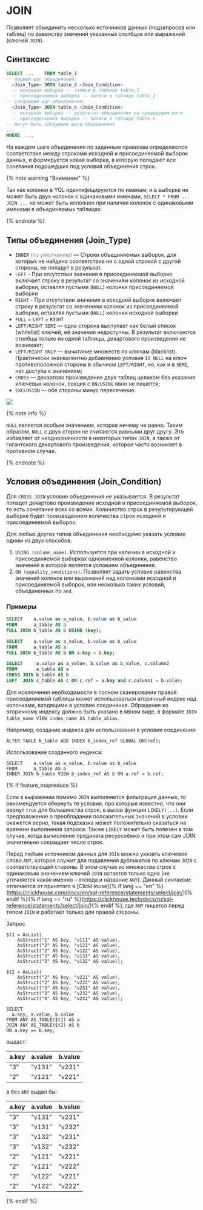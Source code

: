 # JOIN

Позволяет объединить несколько источников данных (подзапросов или таблиц) по равенству значений указанных столбцов или выражений (ключей `JOIN`).

## Синтаксис

``` sql
SELECT ...    FROM table_1
-- первый шаг объединения:
  <Join_Type> JOIN table_2 <Join_Condition>
  -- исходная выборка -- записи в таблице table_1
  -- присоединяемая выборка -- записи в таблице table_2
-- следующий шаг объединения:
  <Join_Type> JOIN table_n <Join_Condition>
  -- исходная выборка -- результат объединения на предыдущем шаге
  -- присоединяемая выборка -- записи в таблице table_n
-- могут быть следующие шаги объединения
...
WHERE  ...
```

На каждом шаге объединения по заданным правилам определяются соответствия между строками исходной и присоединяемой выборок данных, и формируется новая выборка, в которую попадают все сочетания подошедших под условия объединения строк.

{% note warning "Внимание" %}

Так как колонки в YQL идентифицируются по именам, и в выборке не может быть двух колонок с одинаковыми именами, `SELECT * FROM ... JOIN ...` не может быть исполнен при наличии колонок с одинаковыми именами в объединяемых таблицах.

{% endnote %}

## Типы объединения (Join_Type)

* `INNER` <span style="color: gray;">(по умолчанию)</span> — Строки объединяемых выборок, для которых не найдено соответствие ни с одной строкой с другой стороны, не попадут в результат.
* `LEFT` - При отсутствии значения в присоединяемой выборке включает строку в результат со значениям колонок из исходной выборки, оставляя пустыми (`NULL`) колонки присоединяемой выборки
* `RIGHT` - При отсутствии значения в исходной выборке включает строку в результат со значениям колонок из присоединяемой выборки, оставляя пустыми (`NULL`) колонки исходной выборки
* `FULL` = `LEFT` + `RIGHT`
* `LEFT/RIGHT SEMI` — одна сторона выступает как белый список (whitelist) ключей, её значения недоступны. В результат включаются столбцы только из одной таблицы, декартового произведения не возникает;
* `LEFT/RIGHT ONLY` — вычитание множеств по ключам (blacklist). Практически эквивалентно добавлению условия `IS NULL` на ключ противоположной стороны в обычном `LEFT/RIGHT`, но, как и в `SEMI`, нет доступа к значениям;
* `CROSS` — декартово произведение двух таблиц целиком без указания ключевых колонок, секция с `ON/USING` явно не пишется;
* `EXCLUSION` — обе стороны минус пересечение.

![](../_assets/join-YQL-06.png)

{% note info %}

`NULL` является особым значением, которое ничему не равно. Таким образом, `NULL` с двух сторон не считаются равными друг другу. Это избавляет от неоднозначности в некоторых типах `JOIN`, а также от гигантского декартового произведения, которое часто возникает в противном случае.

{% endnote %}

## Условия объединения (Join_Condition)

Для `CROSS JOIN` условие объединения не указывается. В результат попадет декартово произведение исходной и присоединяемой выборок, то есть сочетание всех со всеми. Количество строк в результирующей выборке будет произведением количества строк исходной и присоединяемой выборок.

Для любых других типов объединения необходимо указать условие одним из двух способов:

1. `USING (column_name)`. Используется при наличии в исходной и присоединяемой выборках одноименной колонки, равенство значений в которой является условием объединения.
2. `ON (equality_conditions)`. Позволяет задать условие равенства значений колонок или выражений над колонками исходной и присоединяемой выборок, или несколько таких условий, объединенных по `and`.

### Примеры

``` sql
SELECT    a.value as a_value, b.value as b_value
FROM      a_table AS a
FULL JOIN b_table AS b USING (key);
```

``` sql
SELECT    a.value as a_value, b.value as b_value
FROM      a_table AS a
FULL JOIN b_table AS b ON a.key = b.key;
```

``` sql
SELECT     a.value as a_value, b.value as b_value, c.column2
FROM       a_table AS a
CROSS JOIN b_table AS b
LEFT  JOIN c_table AS c ON c.ref = a.key and c.column1 = b.value;
```

Для исключения необходимости в полном сканировании правой присоединяемой таблицы может использоваться вторичный индекс над колонками, входящими в условие соединения. Обращение ко вторичному индексу должно быть указано в явном виде, в формате `JOIN table_name VIEW index_name AS table_alias`.

Например, создание индекса для использования в условии соединения:

```yql
ALTER TABLE b_table ADD INDEX b_index_ref GLOBAL ON(ref);
```

Использование созданного индекса:

```yql
SELECT    a.value as a_value, b.value as b_value
FROM      a_table AS a
INNER JOIN b_table VIEW b_index_ref AS b ON a.ref = b.ref;
```

{% if feature_mapreduce %}

Если в выражении помимо `JOIN` выполняется фильтрация данных, то рекомендуется обернуть те условия, про которые известно, что они вернут `true` для большинства строк, в вызов функции `LIKELY(...)`. Если предположение о преобладании положительных значений в условии окажется верно, такая подсказка может положительно сказаться на времени выполнения запроса. Также `LIKELY` может быть полезен в том случае, когда вычисление предиката ресурсоёмко и при этом сам JOIN значительно сокращает число строк.

Перед любым источником данных для `JOIN` можно указать ключевое слово `ANY`, которое служит для подавления дубликатов по ключам `JOIN` с соответствующей стороны. В этом случае из множества строк с одинаковым значением ключей `JOIN` остается только одна (не уточняется какая именно – отсюда и название `ANY`).
Данный синтаксис отличается от принятого в [ClickHouse]{% if lang == "en" %}(https://clickhouse.com/docs/en/sql-reference/statements/select/join/){% endif %}{% if lang == "ru" %}(https://clickhouse.tech/docs/ru/sql-reference/statements/select/join/){% endif %}, где `ANY` пишется перед типом `JOIN` и работает только для правой стороны.

Запрос

``` yql
$t1 = AsList(
    AsStruct("1" AS key, "v111" AS value),
    AsStruct("2" AS key, "v121" AS value),
    AsStruct("2" AS key, "v122" AS value),
    AsStruct("3" AS key, "v131" AS value),
    AsStruct("3" AS key, "v132" AS value));

$t2 = AsList(
    AsStruct("2" AS key, "v221" AS value),
    AsStruct("2" AS key, "v222" AS value),
    AsStruct("3" AS key, "v231" AS value),
    AsStruct("3" AS key, "v232" AS value),
    AsStruct("4" AS key, "v241" AS value));

SELECT
  a.key, a.value, b.value
FROM ANY AS_TABLE($t1) AS a
JOIN ANY AS_TABLE($t2) AS b
ON a.key == b.key;
```

выдаст:

|a.key|a.value|b.value|
| --- | --- | --- |
|"3"|"v131"|"v231"|
|"2"|"v121"|"v221"|

а без `ANY` выдал бы:

|a.key|a.value|b.value|
| --- | --- | --- |
|"3"|"v131"|"v231"|
|"3"|"v131"|"v232"|
|"3"|"v132"|"v231"|
|"3"|"v132"|"v232"|
|"2"|"v121"|"v221"|
|"2"|"v121"|"v222"|
|"2"|"v122"|"v221"|
|"2"|"v122"|"v222"|

{% endif %}
